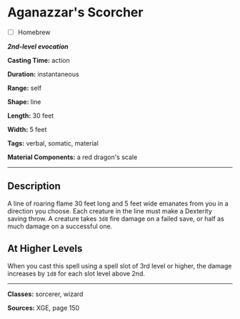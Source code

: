 # Aganazzar's Scorcher

- [ ] Homebrew

***2nd-level evocation***

**Casting Time:** action

**Duration:** instantaneous

**Range:** self

**Shape:** line

**Length:** 30 feet

**Width:** 5 feet

**Tags:** verbal, somatic, material

**Material Components:** a red dragon's scale

---

## Description
A line of roaring flame 30 feet long and 5 feet wide emanates from you in a direction you choose.
Each creature in the line must make a Dexterity saving throw.
A creature takes `3d8` fire damage on a failed save, or half as much damage on a successful one.

## At Higher Levels
When you cast this spell using a spell slot of 3rd level or higher, the damage increases by `1d8` for each slot level above 2nd.

---

**Classes:** sorcerer, wizard

**Sources:** XGE, page 150
